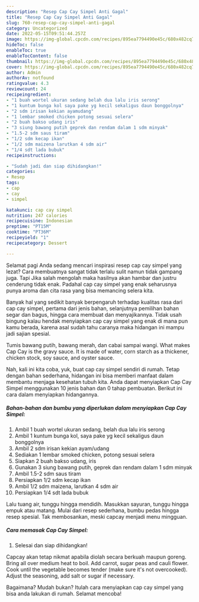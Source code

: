```yaml
---
description: "Resep Cap Cay Simpel Anti Gagal"
title: "Resep Cap Cay Simpel Anti Gagal"
slug: 760-resep-cap-cay-simpel-anti-gagal
category: Uncategorized
date: 2022-05-15T09:51:44.257Z
image: https://img-global.cpcdn.com/recipes/895ea7794490e45c/680x482cq70/cap-cay-simpel-foto-resep-utama.jpg
hideToc: false
enableToc: true
enableTocContent: false
thumbnail: https://img-global.cpcdn.com/recipes/895ea7794490e45c/680x482cq70/cap-cay-simpel-foto-resep-utama.jpg
cover: https://img-global.cpcdn.com/recipes/895ea7794490e45c/680x482cq70/cap-cay-simpel-foto-resep-utama.jpg
author: Admin
authorAv: notfound
ratingvalue: 4.3
reviewcount: 24
recipeingredient:
- "1 buah wortel ukuran sedang belah dua lalu iris serong"
- "1 kuntum bunga kol saya pake yg kecil sekaligus daun bonggolnya"
- "2 sdm irisan kekian ayamudang"
- "1 lembar smoked chicken potong sesuai selera"
- "2 buah bakso udang iris"
- "3 siung bawang putih geprek dan rendam dalam 1 sdm minyak"
- "1.5-2 sdm saus tiram"
- "1/2 sdm kecap ikan"
- "1/2 sdm maizena larutkan 4 sdm air"
- "1/4 sdt lada bubuk"
recipeinstructions:

- "Sudah jadi dan siap dihidangkan!"
categories:
- Resep
tags:
- cap
- cay
- simpel

katakunci: cap cay simpel 
nutrition: 247 calories
recipecuisine: Indonesian
preptime: "PT15M"
cooktime: "PT36M"
recipeyield: "1"
recipecategory: Dessert

---
```



Selamat pagi Anda sedang mencari inspirasi resep cap cay simpel yang lezat? Cara membuatnya sangat tidak terlalu sulit namun tidak gampang juga. Tapi Jika salah mengolah maka hasilnya akan hambar dan justru cenderung tidak enak. Padahal cap cay simpel yang enak seharusnya punya aroma dan cita rasa yang bisa memancing selera kita.


Banyak hal yang sedikit banyak berpengaruh terhadap kualitas rasa dari cap cay simpel, pertama dari jenis bahan, selanjutnya pemilihan bahan segar dan bagus, hingga cara membuat dan menyajikannya. Tidak usah bingung kalau hendak menyiapkan cap cay simpel yang enak di mana pun kamu berada, karena asal sudah tahu caranya maka hidangan ini mampu jadi sajian spesial.

Tumis bawang putih, bawang merah, dan cabai sampai wangi. What makes Cap Cay is the gravy sauce. It is made of water, corn starch as a thickener, chicken stock, soy sauce, and oyster sauce.


Nah, kali ini kita coba, yuk, buat cap cay simpel sendiri di rumah. Tetap dengan bahan sederhana, hidangan ini bisa memberi manfaat dalam membantu menjaga kesehatan tubuh kita. Anda dapat menyiapkan Cap Cay Simpel menggunakan 10 jenis bahan dan 0 tahap pembuatan. Berikut ini cara dalam menyiapkan hidangannya.

<!--inarticleads1-->

##### Bahan-bahan dan bumbu yang diperlukan dalam menyiapkan Cap Cay Simpel:

1. Ambil 1 buah wortel ukuran sedang, belah dua lalu iris serong
1. Ambil 1 kuntum bunga kol, saya pake yg kecil sekaligus daun bonggolnya
1. Ambil 2 sdm irisan kekian ayam/udang
1. Sediakan 1 lembar smoked chicken, potong sesuai selera
1. Siapkan 2 buah bakso udang, iris
1. Gunakan 3 siung bawang putih, geprek dan rendam dalam 1 sdm minyak
1. Ambil 1.5-2 sdm saus tiram
1. Persiapkan 1/2 sdm kecap ikan
1. Ambil 1/2 sdm maizena, larutkan 4 sdm air
1. Persiapkan 1/4 sdt lada bubuk


Lalu tuang air, tunggu hingga mendidih. Masukkan sayuran, tunggu hingga empuk atau matang. Mulai dari resep sederhana, bumbu pedas hingga resep spesial. Tak membosankan, meski capcay menjadi menu mingguan. 

<!--inarticleads2-->

##### Cara memasak Cap Cay Simpel:


1. Selesai dan siap dihidangkan!

Capcay akan tetap nikmat apabila diolah secara berkuah maupun goreng. Bring all over medium heat to boil. Add carrot, sugar peas and cauli flower. Cook until the vegetable becomes tender (make sure it&#39;s not overcooked). Adjust the seasoning, add salt or sugar if necessary. 

Bagaimana? Mudah bukan? Itulah cara menyiapkan cap cay simpel yang bisa anda lakukan di rumah. Selamat mencoba!
